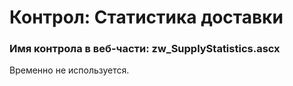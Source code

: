 ﻿---
description: 2.4.9.1
---
# Контрол: Статистика доставки
### Имя контрола в веб-части: zw_SupplyStatistics.ascx
Временно не используется.
